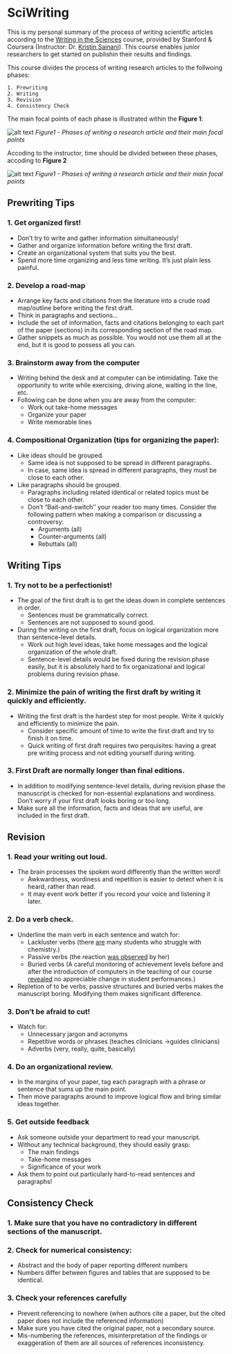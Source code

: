 # SciWriting

This is my personal summary of the process of writing scientific articles according to the [Writing in the Sciences](https://www.coursera.org/learn/sciwrite?utm_medium=sem&utm_source=gg&utm_campaign=B2C_NAMER__coursera_FTCOF_career-academy_pmax-enhanced-NRL-w/in-14d-new-cust-country-US-country-CA&campaignid=20397118025&adgroupid=&device=c&keyword=&matchtype=&network=x&devicemodel=&adposition=&creativeid=&hide_mobile_promo&gclid=Cj0KCQjwtJKqBhCaARIsAN_yS_nBicTa7lbjHrlfWilNwQnSIbbY_BbBgmmY0L7O0uyvREvpZKaT4noaAsO1EALw_wcB) course, provided by Stanford & Coursera (Instructor: Dr. [Kristin Sainani](https://www.coursera.org/instructor/~1367410)). This course enables junior researchers to get started on publishin their results and findings.

This course divides the process of writing research articles to the follwoing phases:


    1. Prewriting
    2. Writing
    3. Revision
    4. Consistency Check

The main focal points of each phase is illustrated within the **Figure 1**:

![alt text](./writing-steps.jpg)
*Figure1 - Phases of writing a research article and their main focal points*

Accoding to the instructor, time should be divided between these phases, accoding to **Figure 2**

![alt text](./time-allocation.jpg)
*Figure1 - Phases of writing a research article and their main focal points*

## Prewriting Tips

### 1.	Get organized first!
*   Don’t try to write and gather information simultaneously!
*   Gather and organize information before writing the first draft.
*   Create an organizational system that suits you the best.
*   Spend more time organizing and less time writing. It’s just plain less painful.

### 2.	Develop a road-map
*   Arrange key facts and citations from the literature into a crude road map/outline before writing the first draft.
*   Think in paragraphs and sections…
*   Include the set of information, facts and citations belonging to each part of the paper (sections) in its corresponding section of the road map.
*   Gather snippets as much as possible. You would not use them all at the end, but it is good to possess all you can.

### 3.	Brainstorm away from the computer
*   Writing behind the desk and at computer can be intimidating. Take the opportunity to write while exercising, driving alone, waiting in the line, etc.
*   Following can be done when you are away from the computer:
    *   Work out take-home messages
    *   Organize your paper
    *   Write memorable lines

### 4.	Compositional Organization (tips for organizing the paper):

*   Like ideas should be grouped.
    *   Same idea is not supposed to be spread in different paragraphs.
    *   In case, same idea is spread in different paragraphs, they must be close to each other.
*   Like paragraphs should be grouped.
    *   Paragraphs including related identical or related topics must be close to each other.
    *   Don’t “Bait-and-switch’’ your reader too many times. Consider the following pattern when making a comparison or discussing a controversy:
        *   Arguments (all)
        *   Counter-arguments (all)
        *   Rebuttals (all)

## Writing Tips

### 1.	Try not to be a perfectionist!
*   The goal of the first draft is to get the ideas down in complete sentences in order.
    *   Sentences must be grammatically correct.
    *   Sentences are not supposed to sound good.
*   During the writing on the first draft, focus on logical organization more than sentence-level details.
    *   Work out high level ideas, take home messages and the logical organization of the whole draft.
    *   Sentence-level details would be fixed during the revision phase easily, but it is absolutely hard to fix organizational and logical problems during revision phase.

### 2.	Minimize the pain of writing the first draft by writing it quickly and efficiently.

*   Writing the first draft is the hardest step for most people. Write it quickly and efficiently to minimize the pain.
    *   Consider specific amount of time to write the first draft and try to finish it on time.
    *   Quick writing of first draft requires two perquisites: having a great pre writing process and not editing yourself during writing.

### 3.	First Draft are normally longer than final editions.
*   In addition to modifying sentence-level details, during revision phase the manuscript is checked for non-essential explanations and wordiness. Don’t worry if your first draft looks boring or too long.
*   Make sure all the information, facts and ideas that are useful, are included in the first draft.

## Revision

### 1.	Read your writing out loud.
*   The brain processes the spoken word differently than the written word!
    *   Awkwardness, wordiness and repetition is easier to detect when it is heard, rather than read.
    *   It may event work better if you record your voice and listening it later.

### 2.	Do a verb check.
*   Underline the main verb in each sentence and watch for:
    *   Lackluster verbs (there <ins>are</ins> many students who struggle with chemistry.)
    *   Passive verbs (the reaction <ins>was observed</ins> by her)
    *   Buried verbs (A careful monitoring of achievement levels before and after the introduction of computers in the teaching of our course <ins>revealed</ins> no appreciable change in student performances.)
*   Repletion of to be verbs, passive structures and buried verbs makes the manuscript boring. Modifying them makes significant difference.

### 3.	Don’t be afraid to cut!
*   Watch for:
    *   Unnecessary jargon and acronyms
    *   Repetitive words or phrases (teaches clinicians ->guides clinicians)
    *   Adverbs (very, really, quite, basically)

### 4.	Do an organizational review.
*   In the margins of your paper, tag each paragraph with a phrase or sentence that sums up the main point.
*   Then move paragraphs around to improve logical flow and bring similar ideas together.

### 5.	Get outside feedback
*   Ask someone outside your department to read your manuscript.
*   Without any technical background, they should easily grasp:
    *   The main findings
    *   Take-home messages
    *   Significance of your work
*   Ask them to point out particularly hard-to-read sentences and paragraphs!

## Consistency Check

### 1. Make sure that you have no contradictory in different sections of the manuscript.
### 2. Check for numerical consistency:
*   Abstract and the body of paper reporting different numbers
*   Numbers differ between figures and tables that are supposed to be identical.
### 3. Check your references carefully
*   Prevent referencing to nowhere (when authors cite a paper, but the cited paper does not include the referenced information)
*   Make sure you have cited the original paper, not a secondary source.
*   Mis-numbering the references, misinterpretation of the findings or exaggeration of them are all sources of references inconsistency.
